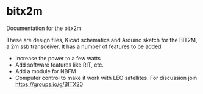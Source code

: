 # bitx2m
Documentation for the bitx2m

These are design files, Kicad schematics and Arduino sketch for the BIT2M, a 2m ssb transceiver. It has a number of features to be added 
- Increase the power to a few watts
- Add software features like RIT, etc.
- Add a module for NBFM
- Computer control to make it work with LEO satellites.
For discussion join https://groups.io/g/BITX20

